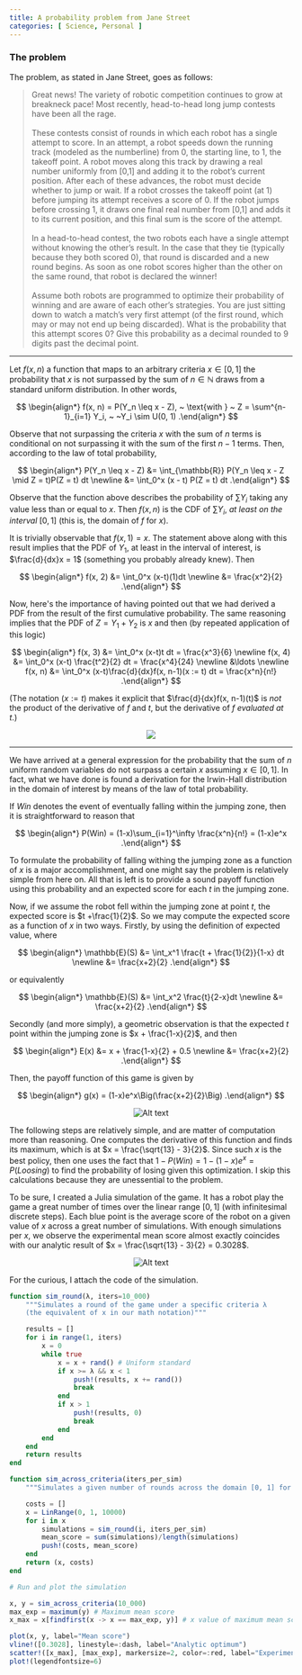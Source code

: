 ```yaml
--- 
title: A probability problem from Jane Street 
categories: [ Science, Personal ]
---
```


### The problem

The problem, as stated in Jane Street, goes as follows:

> Great news! The variety of robotic competition continues to grow at breakneck
pace! Most recently, head-to-head long jump contests have been all the rage.
<br><br>
These contests consist of rounds in which each robot has a single attempt to
score. In an attempt, a robot speeds down the running track (modeled as the
numberline) from 0, the starting line, to 1, the takeoff point. A robot moves
along this track by drawing a real number uniformly from [0,1] and adding it to
the robot’s current position. After each of these advances, the robot must
decide whether to jump or wait. If a robot crosses the takeoff point (at 1)
before jumping its attempt receives a score of 0. If the robot jumps before
crossing 1, it draws one final real number from [0,1] and adds it to its current
position, and this final sum is the score of the attempt.<br><br>
In a head-to-head contest, the two robots each have a single attempt without
knowing the other’s result. In the case that they tie (typically because they
both scored 0), that round is discarded and a new round begins. As soon as one
robot scores higher than the other on the same round, that robot is declared the
winner!<br><br>
Assume both robots are programmed to optimize their probability of winning and
are aware of each other’s strategies. You are just sitting down to watch a
match’s very first attempt (of the first round, which may or may not end up
being discarded). What is the probability that this attempt scores 0? Give this
probability as a decimal rounded to 9 digits past the decimal point.

---




Let $f(x, n)$ a function that maps to an arbitrary criteria $x \in [0, 1]$
the probability that $x$ is not surpassed by the sum of $n \in \mathbb{N}$ draws
from a standard uniform distribution. In other words, 

$$
\begin{align*}
    f(x, n) = P(Y_n \leq x - Z), ~ \text{with } ~ Z = \sum^{n-1}_{i=1} Y_i, ~ ~Y_i
    \sim U(0, 1)
.\end{align*}
$$

Observe that not surpassing the criteria $x$ with the sum of $n$ terms is
conditional on not surpassing it with the sum of the first $n-1$ terms. Then,
according to the law of total probability, 

$$
\begin{align*}
    P(Y_n \leq x - Z) &= \int_{\mathbb{R}} P(Y_n \leq x - Z \mid Z = t)P(Z = t)
    dt \newline 
                      &= \int_0^x (x - t) P(Z = t) dt
.\end{align*}
$$

Observe that the function above describes the probability of $\sum Y_i$ taking
any value less than or equal to $x$. Then $f(x, n)$ is the CDF of $\sum Y_i$,
*at least on the interval* $[0, 1]$ (this is, the domain of $f$ for $x$). 

It is trivially observable that $f(x, 1) = x$. The statement above along with
this result implies that the PDF of $Y_1$, at least in the interval of
interest, is $\frac{d}{dx}x = 1$ (something you probably already knew). Then 

$$
\begin{align*}
    f(x, 2) &= \int_0^x (x-t)(1)dt \newline 
            &= \frac{x^2}{2}
.\end{align*}
$$

Now, here's the importance of having pointed out that we had derived a PDF from
the result of the first cumulative probability. The same reasoning implies that
the PDF of $Z = Y_1 + Y_2$ is $x$ and then (by repeated application of this
logic)

$$
\begin{align*}
    f(x, 3) &= \int_0^x (x-t)t dt = \frac{x^3}{6} \newline 
    f(x, 4) &= \int_0^x (x-t) \frac{t^2}{2} dt = \frac{x^4}{24} \newline
            &\ldots  \newline
    f(x, n) &= \int_0^x (x-t)\frac{d}{dx}f(x, n-1)(x := t) dt = \frac{x^n}{n!}
.\end{align*}
$$

(The notation $(x := t)$ makes it explicit that $\frac{d}{dx}f(x, n-1)(t)$ is
*not* the product of the derivative of $f$ and $t$, but the derivative of $f$
*evaluated at* $t$.)

<p align="center">
  <img src="https://i.ibb.co/YDZXxY6/Screenshot-from-2023-04-10-21-27-28.png">
</p>

---

We have arrived at a general expression for the probability that the sum of $n$
uniform random variables do not surpass a certain $x$ assuming $x \in [0, 1]$.
In fact, what we have done is found a derivation for the Irwin-Hall distribution
in the domain of interest by means of the law of total probability.

If $Win$ denotes the event of eventually falling within the jumping zone, then
it is straightforward to reason that

$$
\begin{align*}
    P(Win) = (1-x)\sum_{i=1}^\infty \frac{x^n}{n!} = (1-x)e^x
.\end{align*}
$$

To formulate the probability of falling withing the jumping zone as a function
of $x$ is a major accomplishment, and one might say the problem is relatively
simple from here on. All that is left is to provide a sound payoff function
using this probability and an expected score for each $t$ in the jumping zone.

Now, if we assume the robot fell within the jumping zone at point $t$, the
expected score is $t +\frac{1}{2}$. So we may compute the expected score as a
function of $x$ in two ways. Firstly, by using the definition of expected value,
where 

$$
\begin{align*}
    \mathbb{E}(S) &= \int_x^1 \frac{t + \frac{1}{2}}{1-x} dt \newline 
         &= \frac{x+2}{2}
.\end{align*}
$$

or equivalently 

$$
\begin{align*}
    \mathbb{E}(S) &= \int_x^2 \frac{t}{2-x}dt \newline 
         &= \frac{x+2}{2}
.\end{align*}
$$

Secondly (and more simply), a geometric observation is that the expected $t$
point within the jumping zone is $x + \frac{1-x}{2}$, and then 


$$
\begin{align*}
    E(x) &= x + \frac{1-x}{2} + 0.5 \newline 
         &= \frac{x+2}{2}
.\end{align*}
$$

Then, the payoff function of this game is given by 

$$
\begin{align*}
    g(x) = (1-x)e^x\Big(\frac{x+2}{2}\Big)
.\end{align*}
$$

<p align="center">
  <img src="https://i.ibb.co/Wk15q7G/Screenshot-from-2023-04-10-21-51-33.png" alt="Alt text">
</p>

The following steps are relatively simple, and are matter of computation more
than reasoning. One computes the derivative of this function and finds its
maximum, which is at $x = \frac{\sqrt{13} - 3}{2}$. Since such $x$ is the best
policy, then one uses the fact that $1 - P(Win) = 1 - (1-x)e^x = P(Loosing)$ to
find the probability of losing given this optimization. I skip this calculations
because they are unessential to the problem. 

To be sure, I created a Julia simulation of the game. It has a robot play the
game a great number of times over the linear range $[0, 1]$ (with infinitesimal
discrete steps). Each blue point is the average score of the robot on a given
value of $x$ across a great number of simulations. With enough simulations per
$x$, we observe the experimental mean score almost exactly coincides with our
analytic result of $x = \frac{\sqrt{13} - 3}{2} = 0.3028$.

<p align="center">
  <img src="https://i.ibb.co/xggy5Hr/Screenshot-from-2023-04-11-02-37-18.png" alt="Alt text">
</p>

For the curious, I attach the code of the simulation.

```julia 
function sim_round(λ, iters=10_000)
    """Simulates a round of the game under a specific criteria λ 
    (the equivalent of x in our math notation)"""

    results = []
    for i in range(1, iters)
        x = 0 
        while true 
            x = x + rand() # Uniform standard
            if x >= λ && x < 1
                push!(results, x += rand())
                break
            end
            if x > 1 
                push!(results, 0)
                break 
            end
        end
    end
    return results
end

function sim_across_criteria(iters_per_sim)
    """Simulates a given number of rounds across the domain [0, 1] for λ."""

    costs = [] 
    x = LinRange(0, 1, 10000)
    for i in x 
        simulations = sim_round(i, iters_per_sim)
        mean_score = sum(simulations)/length(simulations)
        push!(costs, mean_score)
    end 
    return (x, costs)
end

# Run and plot the simulation

x, y = sim_across_criteria(10_000)
max_exp = maximum(y) # Maximum mean score
x_max = x[findfirst(x -> x == max_exp, y)] # x value of maximum mean score

plot(x, y, label="Mean score")
vline!([0.3028], linestyle=:dash, label="Analytic optimum")
scatter!([x_max], [max_exp], markersize=2, color=:red, label="Experimental maximum")
plot!(legendfontsize=6)
```



